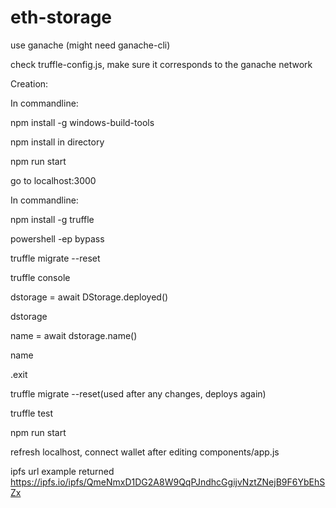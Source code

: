 # eth-storage

use ganache (might need ganache-cli)

check truffle-config.js, make sure it corresponds to the ganache network


Creation:

In commandline:

npm install -g windows-build-tools

npm install in directory

npm run start

go to localhost:3000


In commandline:

npm install -g truffle

powershell -ep bypass

truffle migrate --reset

truffle console

dstorage = await DStorage.deployed()

dstorage

name = await dstorage.name()

name

.exit


truffle migrate --reset(used after any changes, deploys again)

truffle test

npm run start


refresh localhost, connect wallet after editing components/app.js

ipfs url example returned https://ipfs.io/ipfs/QmeNmxD1DG2A8W9QqPJndhcGgijvNztZNejB9F6YbEhSZx
